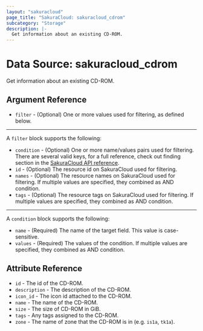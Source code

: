```yaml
---
layout: "sakuracloud"
page_title: "SakuraCloud: sakuracloud_cdrom"
subcategory: "Storage"
description: |-
  Get information about an existing CD-ROM.
---
```


# Data Source: sakuracloud_cdrom

Get information about an existing CD-ROM.

## Argument Reference

* `filter` - (Optional) One or more values used for filtering, as defined below.


---

A `filter` block supports the following:

* `condition` - (Optional) One or more name/values pairs used for filtering. There are several valid keys, for a full reference, check out finding section in the [SakuraCloud API reference](https://developer.sakura.ad.jp/cloud/api/1.1/).
* `id` - (Optional) The resource id on SakuraCloud used for filtering.
* `names` - (Optional) The resource names on SakuraCloud used for filtering. If multiple values ​​are specified, they combined as AND condition.
* `tags` - (Optional) The resource tags on SakuraCloud used for filtering. If multiple values ​​are specified, they combined as AND condition.

---

A `condition` block supports the following:

* `name` - (Required) The name of the target field. This value is case-sensitive.
* `values` - (Required) The values of the condition. If multiple values ​​are specified, they combined as AND condition.


## Attribute Reference

* `id` - The id of the CD-ROM.
* `description` - The description of the CD-ROM.
* `icon_id` - The icon id attached to the CD-ROM.
* `name` - The name of the CD-ROM.
* `size` - The size of CD-ROM in GiB.
* `tags` - Any tags assigned to the CD-ROM.
* `zone` - The name of zone that the CD-ROM is in (e.g. `is1a`, `tk1a`).




